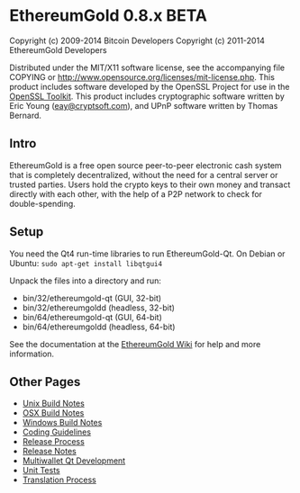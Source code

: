 EthereumGold 0.8.x BETA
====================

Copyright (c) 2009-2014 Bitcoin Developers
Copyright (c) 2011-2014 EthereumGold Developers

Distributed under the MIT/X11 software license, see the accompanying
file COPYING or http://www.opensource.org/licenses/mit-license.php.
This product includes software developed by the OpenSSL Project for use in the [OpenSSL Toolkit](http://www.openssl.org/). This product includes
cryptographic software written by Eric Young ([eay@cryptsoft.com](mailto:eay@cryptsoft.com)), and UPnP software written by Thomas Bernard.


Intro
---------------------
EthereumGold is a free open source peer-to-peer electronic cash system that is
completely decentralized, without the need for a central server or trusted
parties.  Users hold the crypto keys to their own money and transact directly
with each other, with the help of a P2P network to check for double-spending.


Setup
---------------------
You need the Qt4 run-time libraries to run EthereumGold-Qt. On Debian or Ubuntu:
	`sudo apt-get install libqtgui4`

Unpack the files into a directory and run:

- bin/32/ethereumgold-qt (GUI, 32-bit)
- bin/32/ethereumgoldd (headless, 32-bit)
- bin/64/ethereumgold-qt (GUI, 64-bit)
- bin/64/ethereumgoldd (headless, 64-bit)

See the documentation at the [EthereumGold Wiki](http://ethereumgold.info)
for help and more information.


Other Pages
---------------------
- [Unix Build Notes](build-unix.md)
- [OSX Build Notes](build-osx.md)
- [Windows Build Notes](build-msw.md)
- [Coding Guidelines](coding.md)
- [Release Process](release-process.md)
- [Release Notes](release-notes.md)
- [Multiwallet Qt Development](multiwallet-qt.md)
- [Unit Tests](unit-tests.md)
- [Translation Process](translation_process.md)
